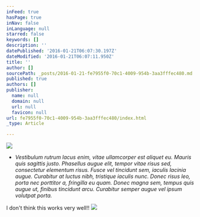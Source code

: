 ```yaml
---
inFeed: true
hasPage: true
inNav: false
inLanguage: null
starred: false
keywords: []
description: ''
datePublished: '2016-01-21T06:07:30.197Z'
dateModified: '2016-01-21T06:07:11.950Z'
title: ''
author: []
sourcePath: _posts/2016-01-21-fe7955f0-70c1-4009-954b-3aa3fffec480.md
published: true
authors: []
publisher:
  name: null
  domain: null
  url: null
  favicon: null
url: fe7955f0-70c1-4009-954b-3aa3fffec480/index.html
_type: Article

---
```

![](https://s3-us-west-2.amazonaws.com/the-grid-img/p/2bc1a682ec879f9aeb0d67e0e52145e917fdc08b.jpg)

* _Vestibulum rutrum lacus enim, vitae ullamcorper est aliquet eu. Mauris quis sagittis justo. Phasellus augue elit, tempor vitae risus sed, consectetur elementum risus. Fusce vel tincidunt sem, iaculis lacinia augue. Curabitur at luctus nibh, tristique iaculis nunc. Donec risus leo, porta nec porttitor a, fringilla eu quam. Donec magna sem, tempus quis augue ut, finibus tincidunt arcu. Curabitur semper augue vel ipsum volutpat porta._

I don't think this works very well!!
![](https://the-grid-user-content.s3-us-west-2.amazonaws.com/c41f7e5f-1119-411e-8b12-6fc1f9f6c44b.jpg)